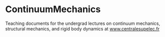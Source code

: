 # ContinuumMechanics
Teaching documents for the undergrad lectures on continuum mechanics, structural mechanics, and rigid body dynamics at www.centralesupelec.fr
